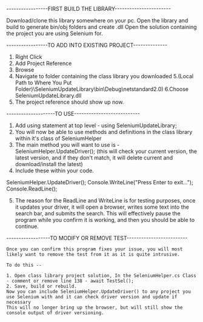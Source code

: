  -----------------FIRST BUILD THE LIBRARY-----------------------

Download/clone this library somewhere on your pc.
Open the library and build to generate bin/obj folders and create .dll
Open the solution containing the project you are using Selenium for.





-----------------TO ADD INTO EXISTING PROJECT--------------



1. Right Click
2. Add Project Reference 
3. Browse
4. Navigate to folder containing the class library you downloaded
5.(Local Path to Where You Put Folder)\SeleniumUpdateLibrary\bin\Debug\netstandard2.0)
6.Choose SeleniumUpdateLibrary.dll
7. The project reference should show up now.


--------------------TO USE---------------------------


1. Add using statement at top level - using SeleniumUpdateLibrary;
2. You will now be able to use methods and definitions in the class library within it's class of SeleniumHelper
3. The main method you will want to use is - SeleniumHelper.UpdateDriver();
(this will check your current version, the latest version, and if they don't match, it will delete current and download/install the latest)
4. Include these within your code.

SeleniumHelper.UpdateDriver();
Console.WriteLine("Press Enter to exit...");
Console.ReadLine();

5. The reason for the ReadLine and WriteLine is for testing purposes, once it updates your driver, it will open a browser, writes some text into the search bar, and submits the search.
This will effectively pause the program while you confirm it is working, and then you should be able to continue.




------------------TO MODIFY OR REMOVE TEST-------------------------

    Once you can confirm this program fixes your issue, you will most likely want to remove the test from it as it is quite intrusive.
    
    To do this --

    1. Open class library project solution, In the SeleniumHelper.cs Class - comment or remove line 138 - await TestSel();
    2. Save, build or rebuild.
    Now you can include SeleniumHelper.UpdateDriver() to any project you use Selenium with and it can check driver version and update if necessary
    This will no longer bring up the browser, but will still show the console output of driver versioning.
